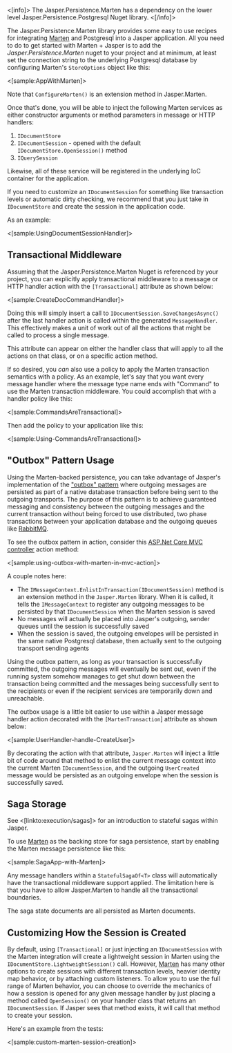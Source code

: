 <!--title:Using Marten with Jasper-->

<[info]>
The Jasper.Persistence.Marten has a dependency on the lower level Jasper.Persistence.Postgresql Nuget library.
<[/info]>

The Jasper.Persistence.Marten library provides some easy to use recipes for integrating  [Marten](https://jasperfx.github.io/marten) and Postgresql into a Jasper application. All you need to do to get
started with Marten + Jasper is to add the *Jasper.Persistence.Marten* nuget to your project and at minimum,
at least set the connection string to the underlying Postgresql database by configuring
Marten's `StoreOptions` object like this:

<[sample:AppWithMarten]>

Note that `ConfigureMarten()` is an extension method in Jasper.Marten.

Once that's done, you will be able to inject the following Marten services as either constructor
arguments or method parameters in message or HTTP handlers:

1. `IDocumentStore`
1. `IDocumentSession` - opened with the default `IDocumentStore.OpenSession()` method
1. `IQuerySession`

Likewise, all of these service will be registered in the underlying IoC container for the application.

If you need to customize an `IDocumentSession` for something like transaction levels or automatic dirty checking, we recommend that you just take in `IDocumentStore` and create the session in the application code.

As an example:

<[sample:UsingDocumentSessionHandler]>

## Transactional Middleware

Assuming that the Jasper.Persistence.Marten Nuget is referenced by your project, you can explicitly apply transactional middleware to a message or HTTP handler action with the
`[Transactional]` attribute as shown below:

<[sample:CreateDocCommandHandler]>

Doing this will simply insert a call to `IDocumentSession.SaveChangesAsync()` after the last handler action is called within the generated `MessageHandler`. This effectively makes a unit of work out of all the actions that might be called to process a single message.

This attribute can appear on either the handler class that will apply to all the actions on that class, or on a specific action method.

If so desired, you *can* also use a policy to apply the Marten transaction semantics with a policy. As an example, let's say that you want every message handler where the message type
name ends with "Command" to use the Marten transaction middleware. You could accomplish that
with a handler policy like this:

<[sample:CommandsAreTransactional]>

Then add the policy to your application like this:

<[sample:Using-CommandsAreTransactional]>


 ## "Outbox" Pattern Usage

Using the Marten-backed persistence, you can take advantage of Jasper's implementation of the ["outbox" pattern](http://gistlabs.com/2014/05/the-outbox/) where outgoing messages are persisted as part of a native database transaction
before being sent to the outgoing transports. The purpose of this pattern is to achieve guaranteed messaging and consistency
between the outgoing messages and the current transaction without being forced to use distributed, two phase transactions
between your application database and the outgoing queues like [RabbitMQ](https://www.rabbitmq.com/).

To see the outbox pattern in action, consider this [ASP.Net Core MVC controller](https://docs.microsoft.com/en-us/aspnet/core/tutorials/first-mvc-app/adding-controller?view=aspnetcore-2.1) action method:

<[sample:using-outbox-with-marten-in-mvc-action]>

A couple notes here:

* The `IMessageContext.EnlistInTransaction(IDocumentSession)` method is an extension method in the `Jasper.Marten` library. When
  it is called, it tells the `IMessageContext` to register any outgoing messages to be persisted by that `IDocumentSession` when
  the Marten session is saved
* No messages will actually be placed into Jasper's outgoing, sender queues until the session is successfully saved
* When the session is saved, the outgoing envelopes will be persisted in the same native Postgresql database, then actually
  sent to the outgoing transport sending agents

Using the outbox pattern, as long as your transaction is successfully committed, the outgoing messages will eventually be sent out, even
if the running system somehow manages to get shut down between the transaction being committed and the messages being successfully
sent to the recipients or even if the recipient services are temporarily down and unreachable.

The outbox usage is a little bit easier to use within a Jasper message handler action decorated with the `[MartenTransaction`] attribute
as shown below:

<[sample:UserHandler-handle-CreateUser]>

By decorating the action with that attribute, `Jasper.Marten` will inject a little bit of code around that method to enlist the current
message context into the current Marten `IDocumentSession`, and the outgoing `UserCreated` message would be persisted as an outgoing envelope when the session is successfully saved.



## Saga Storage

See <[linkto:execution/sagas]> for an introduction to stateful sagas within Jasper.

To use [Marten](http://jasperfx.github.io/marten) as the backing store for saga persistence, start by enabling
the Marten message persistence like this:

<[sample:SagaApp-with-Marten]>

Any message handlers within a `StatefulSagaOf<T>` class will automatically have the transactional middleware support
applied. The limitation here is that you have to allow Jasper.Marten to handle all the transactional boundaries.

The saga state documents are all persisted as Marten documents.



## Customizing How the Session is Created

By default, using `[Transactional]` or just injecting an `IDocumentSession` with the Marten integration will create a lightweight session in Marten using the `IDocumentStore.LightweightSession()`
call. However, [Marten](http://jasperfx.github.io/marten) has many other options to create sessions
with different transaction levels, heavier identity map behavior, or by attaching custom listeners. To allow you to use the full range of Marten behavior, you can choose to override the mechanics of how
a session is opened for any given message handler by just placing a method called `OpenSession()` on 
your handler class that returns an `IDocumentSession`. If Jasper sees that method exists, it will call that method to create your session. 

Here's an example from the tests:

<[sample:custom-marten-session-creation]>


